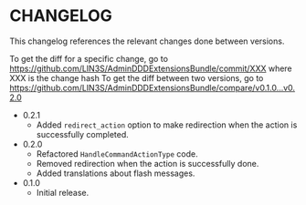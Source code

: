 # CHANGELOG

This changelog references the relevant changes done between versions.

To get the diff for a specific change, go to https://github.com/LIN3S/AdminDDDExtensionsBundle/commit/XXX where XXX is the change hash 
To get the diff between two versions, go to https://github.com/LIN3S/AdminDDDExtensionsBundle/compare/v0.1.0...v0.2.0

* 0.2.1
    * Added `redirect_action` option to make redirection when the action is successfully completed. 
* 0.2.0
    * Refactored `HandleCommandActionType` code.
    * Removed redirection when the action is successfully done.
    * Added translations about flash messages.
* 0.1.0
    * Initial release.
